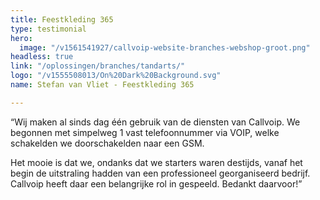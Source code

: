 ```yaml
---
title: Feestkleding 365
type: testimonial
hero:
  image: "/v1561541927/callvoip-website-branches-webshop-groot.png"
headless: true
link: "/oplossingen/branches/tandarts/"
logo: "/v1555508013/On%20Dark%20Background.svg"
name: Stefan van Vliet - Feestkleding 365

---
```

“Wij maken al sinds dag één gebruik van de diensten van Callvoip. We begonnen met simpelweg 1 vast telefoonnummer via VOIP, welke schakelden we doorschakelden naar een GSM.

Het mooie is dat we, ondanks dat we starters waren destijds, vanaf het begin de uitstraling hadden van een professioneel georganiseerd bedrijf. Callvoip heeft daar een belangrijke rol in gespeeld. Bedankt daarvoor!”